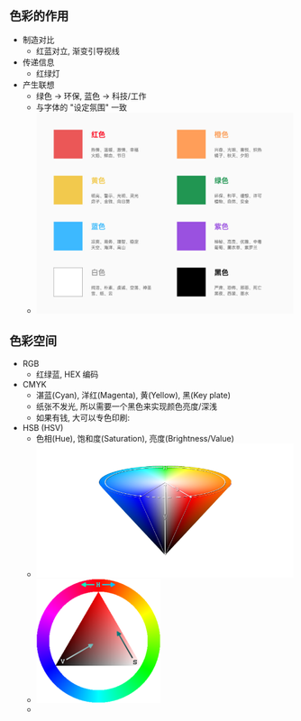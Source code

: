 ## 色彩的作用

* 制造对比
  * 红蓝对立, 渐变引导视线
* 传递信息
  * 红绿灯
* 产生联想
  * 绿色 -> 环保, 蓝色 -> 科技/工作
  * 与字体的 "设定氛围" 一致
  * ![Pasted image 20220630225649.png](assets/Pasted%20image%2020220630225649.png)

## 色彩空间

* RGB
  * 红绿蓝, HEX 编码
* CMYK
  * 湛蓝(Cyan), 洋红(Magenta), 黄(Yellow), 黑(Key plate)
  * 纸张不发光, 所以需要一个黑色来实现颜色亮度/深浅
  * 如果有钱, 大可以专色印刷:
* HSB (HSV)
  * 色相(Hue), 饱和度(Saturation), 亮度(Brightness/Value)
  * ![Pasted image 20220630234935.png](assets/Pasted%20image%2020220630234935.png)
  * ![Pasted image 20220630235325.png](assets/Pasted%20image%2020220630235325.png)
  * 
